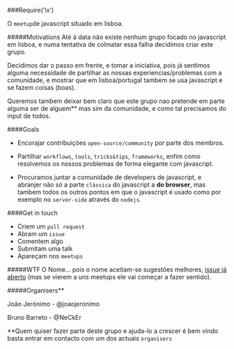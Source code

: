 ###Require('lx')

O `meetup`de javascript situado em lisboa.


#####Motivations
Até á data não existe nenhum grupo focado no javascript em lisboa, e numa tentativa de colmatar essa falha decidimos criar este grupo.

Decidimos dar o passo em frente, e tomar a iniciativa, pois já sentimos alguma necessidade de partilhar as nossas experiencias/problemas com a comunidade, e mostrar que em lisboa/portugal tambem se usa javascript e se fazem coisas (boas).

Queremos tambem deixar bem claro que este grupo nao pretende em parte alguma ser de alguem** mas sim da comunidade, e como tal precisamos do input de todos.


####Goals
* Encorajar contribuições `open-source/community`  por parte dos membros.

* Partilhar `workflows`, `tools`, `tricks&tips`, `frameworks`, enfim como resolvemos os nossos problemas de forma elegante com javascript.

* Procuramos juntar a comunidade de developers de javascript, e abranjer não só a parte `clássica` do javascript a **do browser**, mas tambem todos os outros pontos em que o javascript é usado como por exemplo no `server-side` através do `nodejs`.

####Get in touch
* Criem um `pull request`
* Abram um `issue`
* Comentem algo
* Submitam uma talk
* Apareçam nos `meetups`


#####WTF
O Nome… pois o nome aceitam-se sugestões melhores, [issue já aberto](https://github.com/JavascriptLisboa/group/issues/1) (mas se vierem a uns meetups ele vai começar a fazer sentido).



#####Organisers**

João Jerónimo  - @joaojeronimo

Bruno Barreto  - @NeCkEr


**Quem quiser fazer parte deste grupo e ajuda-lo a crescer é bem vindo basta entrar em contacto com um dos actuais `organisers`